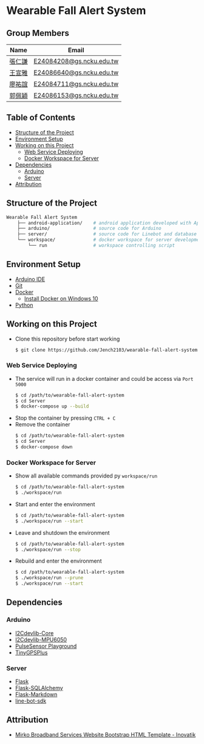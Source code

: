 # Wearable Fall Alert System


## Group Members
|                  Name                   |          Email           |
|:---------------------------------------:|:------------------------:|
| [張仁謙](https://github.com/Jench2103)  | E24084208@gs.ncku.edu.tw |
|  [王宣雅](https://github.com/hsuanya)   | E24086640@gs.ncku.edu.tw |
| [廖祐誼](https://github.com/RuoliiLiao) | E24084711@gs.ncku.edu.tw |
| [郭佩穎](https://github.com/KuoRegina)  | E24086153@gs.ncku.edu.tw |


## Table of Contents
- [Structure of the Project](#structure-of-the-project)
- [Environment Setup](#environment-setup)
- [Working on this Project](#working-on-this-project)
    - [Web Service Deploying](#web-service-deploying)
    - [Docker Workspace for Server](#docker-workspace-for-server)
- [Dependencies](#dependencies)
    - [Arduino](#arduino)
    - [Server](#server)
- [Attribution](#attribution)


## Structure of the Project
```bash
Wearable Fall Alert System
    ├── android-application/    # android application developed with App Inventor
    ├── arduino/                # source code for Arduino
    ├── server/                 # source code for Linebot and database server
    └── workspace/              # docker workspace for server development
        └── run                 # workspace controlling script
```


## Environment Setup
- [Arduino IDE](https://www.arduino.cc/en/software)
- [Git](https://git-scm.com/downloads)
- [Docker](https://docs.docker.com/get-docker/)
    - [Install Docker on Windows 10](https://hackmd.io/@Jench2103/ByBj5vMbY)
- [Python](https://www.python.org/downloads/)


## Working on this Project
- Clone this repository before start working
    ```bash
    $ git clone https://github.com/Jench2103/wearable-fall-alert-system.git
    ```

### Web Service Deploying
- The service will run in a docker container and could be access via `Port 5000`
    ```bash
    $ cd /path/to/wearable-fall-alert-system
    $ cd Server
    $ docker-compose up --build
    ```
- Stop the container by pressing `CTRL + C`
- Remove the container
    ```bash
    $ cd /path/to/wearable-fall-alert-system
    $ cd Server
    $ docker-compose down
    ```

### Docker Workspace for Server
- Show all available commands provided py `workspace/run`
    ```bash
    $ cd /path/to/wearable-fall-alert-system
    $ ./workspace/run
    ```
- Start and enter the environment
    ```bash
    $ cd /path/to/wearable-fall-alert-system
    $ ./workspace/run --start
    ```
- Leave and shutdown the environment
    ```bash
    $ cd /path/to/wearable-fall-alert-system
    $ ./workspace/run --stop
    ```
- Rebuild and enter the environment
    ```bash
    $ cd /path/to/wearable-fall-alert-system
    $ ./workspace/run --prune
    $ ./workspace/run --start
    ```


## Dependencies
### Arduino
- [I2Cdevlib-Core](https://github.com/jrowberg/i2cdevlib.git)
- [I2Cdevlib-MPU6050](https://github.com/jrowberg/i2cdevlib.git)
- [PulseSensor Playground](https://github.com/WorldFamousElectronics/PulseSensorPlayground.git)
- [TinyGPSPlus](https://github.com/mikalhart/TinyGPSPlus.git)

### Server
- [Flask](https://pypi.org/project/Flask/)
- [Flask-SQLAlchemy](https://pypi.org/project/Flask-SQLAlchemy/)
- [Flask-Markdown](https://pypi.org/project/Flask-Markdown/)
- [line-bot-sdk](https://pypi.org/project/line-bot-sdk/)


## Attribution
- [Mirko Broadband Services Website Bootstrap HTML Template - Inovatik](https://inovatik.com/mirko-broadband-services-website-bootstrap-html-template.html)
